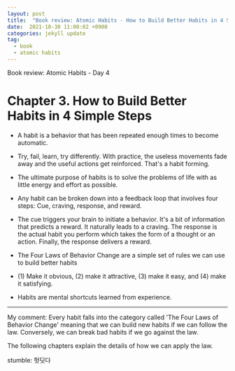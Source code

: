 ```yaml
---
layout: post
title:  "Book review: Atomic Habits - How to Build Better Habits in 4 Simple Steps"
date:  2021-10-30 11:00:02 +0900 
categories: jekyll update
tag:
  - book
  - atomic habits
---
```


Book review: Atomic Habits - Day 4

# Chapter 3. How to Build Better Habits in 4 Simple Steps

* A habit is a behavior that has been repeated enough times to become automatic.

* Try, fail, learn, try differently. With practice, the useless movements fade away and the useful actions get reinforced. That's a habit forming.

* The ultimate purpose of habits is to solve the problems of life with as little energy and effort as possible.

* Any habit can be broken down into a feedback loop that involves four steps: Cue, craving, response, and reward.

* The cue triggers your brain to initiate a behavior. It's a bit of information that predicts a reward. It naturally leads to a craving. The response is the actual habit you perform which takes the form of a thought or an action. Finally, the response delivers a reward.

* The Four Laws of Behavior Change are a simple set of rules we can use to build better habits
 - (1) Make it obvious, (2) make it attractive, (3) make it easy, and (4) make it satisfying.
 
* Habits are mental shortcuts learned from experience.

-----

My comment: Every habit falls into the category called 'The Four Laws of Behavior Change' meaning that we can build new habits if we can follow the law. Conversely, we can break bad habits if we go against the law.

The following chapters explain the details of how we can apply the law.

stumble: 헛딧다